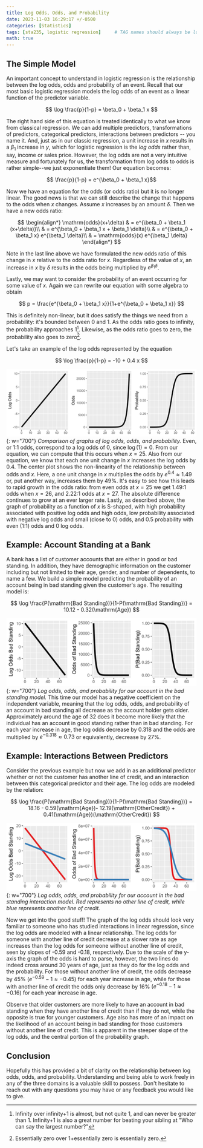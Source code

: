 ```yaml
---
title: Log Odds, Odds, and Probability
date: 2023-11-03 16:29:17 +/-0500
categories: [Statistics]
tags: [sta235, logistic regression]     # TAG names should always be lowercase
math: true
---
```


## The Simple Model
An important concept to understand in logistic regression is the relationship between the log odds, odds and probability of an event. Recall that our most basic logistic regression models the log odds of an event as a linear function of the predictor variable.

$$ \log \frac{p}{1-p} = \beta_0 + \beta_1 x $$

The right hand side of this equation is treated identically to what we know from classical regression. We can add multiple predictors, transformations of predictors, categorical predictors, interactions between predictors -- you name it. And, just as in our classic regression, a unit increase in $x$ results in a $\beta_1$ increase in $y$, which for logistic regression is the _log odds_ rather than, say, income or sales price. However, the log odds are not a very intuitive measure and fortunately for us, the transformation from log odds to odds is rather simple--we just exponentiate them! Our equation becomes:

$$ \frac{p}{1-p} = e^{\beta_0 + \beta_1 x}$$

Now we have an equation for the odds (or odds ratio) but it is no longer linear. The good news is that we can still describe the change that happens to the odds when $x$ changes. Assume $x$ increases by an amount $\delta$. Then we have a new odds ratio:


$$ 
\begin{align*}
\mathrm{odds}(x+\delta) & = e^{\beta_0 + \beta_1 (x+\delta)}\\
              & = e^{\beta_0 + \beta_1 x + \beta_1 \delta}\\
              & = e^{\beta_0 + \beta_1 x} e^{\beta_1 \delta}\\
              & = \mathrm{odds}(x) e^{\beta_1 \delta}
\end{align*}
$$

Note in the last line above we have formulated the new odds ratio of this change in $x$ relative to the odds ratio for $x$. Regardless of the value of $x$, an increase in $x$ by $\delta$ results in the odds being multiplied by $e^{\beta_1 \delta}$.

Lastly, we may want to consider the probability of an event occurring for some value of $x$. Again we can rewrite our equation with some algebra to obtain

$$ 
p = \frac{e^{\beta_0 + \beta_1 x}}{1+e^{\beta_0 + \beta_1 x}}
$$

This is definitely non-linear, but it does satisfy the things we need from a probability: it's bounded between 0 and 1. As the odds ratio goes to infinity, the probability approaches 1[^1]. Likewise, as the odds ratio goes to zero, the probability also goes to zero[^2].

Let's take an example of the log odds represented by the equation

$$ \log \frac{p}{1-p} = -10 + 0.4 x $$

![Desktop View](/assets/img/logodds_odds_prob.svg){: w="700"}
_Comparison of graphs of log odds, odds, and probability._
Even, or 1:1 odds, correspond to a log odds of 0, since $\log(1)=0$. From our equation, we can compute that this occurs when $x=25$. Also from our equation, we know that each one unit change in $x$ increases the log odds by 0.4. The center plot shows the non-linearity of the relationship between odds and $x$. Here, a one unit change in $x$ multiplies the odds by $e^{0.4}\approx 1.49$ or, put another way, increases them by 49%. It's easy to see how this leads to rapid growth in the odds ratio: from even odds at $x=25$ we get 1.49:1 odds when $x=26$, and 2.22:1 odds at $x=27$. The absolute difference continues to grow at an ever larger rate. Lastly, as described above, the graph of probability as a function of $x$ is S-shaped, with high probability associated with positive log odds and high odds, low probability associated with negative log odds and small (close to 0) odds, and 0.5 probability with even (1:1) odds and 0 log odds.

## Example: Account Standing at a Bank
A bank has a list of customer accounts that are either in good or bad standing. In addition, they have demographic information on the customer including but not limited to their age, gender, and number of dependents, to name a few. We build a simple model predicting the probability of an account being in bad standing given the customer's age. The resulting model is:

$$ \log \frac{P(\mathrm{Bad Standing})}{1-P(\mathrm{Bad Standing})} = 10.12 - 0.32(\mathrm{Age}) $$

![Desktop View](/assets/img/banco_logodds_odds_prob.svg){: w="700"}
_Log odds, odds, and probability for our account in the bad standing model._
This time our model has a negative coefficient on the independent variable, meaning that the log odds, odds, and probability of an account in bad standing all decrease as the account holder gets older. Approximately around the age of 32 does it become more likely that the individual has an account in good standing rather than in bad standing. For each year increase in age, the log odds decrease by 0.318 and the odds are multiplied by $e^{-0.318} \approx 0.73$ or equivalently, decrease by 27%.

## Example: Interactions Between Predictors
Consider the previous example but now we add in as an additional predictor whether or not the customer has another line of credit, and an interaction between this categorical predictor and their age. The log odds are modeled by the relation:

$$ \log \frac{P(\mathrm{Bad Standing})}{1-P(\mathrm{Bad Standing})} = 18.16 - 0.59(\mathrm{Age})- 12.19(\mathrm{OtherCredit}) + 0.41(\mathrm{Age})(\mathrm{OtherCredit}) $$


![Desktop View](/assets/img/banco_int_logodds_odds_prob.svg){: w="700"}
_Log odds, odds, and probability for our account in the bad standing interaction model. Red represents no other line of credit, while blue represents another line of credit._

Now we get into the good stuff! The graph of the log odds should look very familiar to someone who has studied interactions in linear regression, since the log odds are modeled with a linear relationship. The log odds for someone with another line of credit decrease at a slower rate as age increases than the log odds for someone without another line of credit, seen by slopes of -0.59 and -0.18, respectively. Due to the scale of the y-axis the graph of the odds is hard to parse, however, the two lines do indeed cross around 30 years of age, just as they do for the log odds and the probability. For those without another line of credit, the odds decrease by 45% $(e^{-0.59}-1\approx-0.45)$ for each year increase in age, while for those with another line of credit the odds only decrease by 16% $(e^{-0.18}-1\approx-0.16)$ for each year increase in age. 

Observe that older customers are more likely to have an account in bad standing when they have another line of credit than if they do not, while the opposite is true for younger customers. Age also has more of an impact on the likelihood of an account being in bad standing for those customers without another line of credit. This is apparent in the steeper slope of the log odds, and the central portion of the probability graph.

## Conclusion
Hopefully this has provided a bit of clarity on the relationship between log odds, odds, and probability. Understanding and being able to work freely in any of the three domains is a valuable skill to possess.  Don't hesitate to reach out with any questions you may have or any feedback you would like to give.

[^1]: Infinity over infinity+1 is almost, but not quite 1, and can never be greater than 1. Infinity+1 is also a great number for beating your sibling at "Who can say the largest number?"
[^2]: Essentially zero over 1+essentially zero is essentially zero.